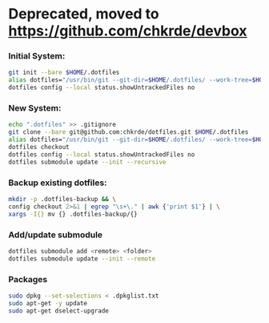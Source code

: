 # **Deprecated, moved to <https://github.com/chkrde/devbox>**

### Initial System:
```bash
git init --bare $HOME/.dotfiles
alias dotfiles="/usr/bin/git --git-dir=$HOME/.dotfiles/ --work-tree=$HOME"
dotfiles config --local status.showUntrackedFiles no
```

### New System:
```bash
echo ".dotfiles" >> .gitignore
git clone --bare git@github.com:chkrde/dotfiles.git $HOME/.dotfiles
alias dotfiles="/usr/bin/git --git-dir=$HOME/.dotfiles/ --work-tree=$HOME"
dotfiles checkout
dotfiles config --local status.showUntrackedFiles no
dotfiles submodule update --init --recursive
```

### Backup existing dotfiles:
```bash
mkdir -p .dotfiles-backup && \
config checkout 2>&1 | egrep "\s+\." | awk {'print $1'} | \
xargs -I{} mv {} .dotfiles-backup/{}
```

### Add/update submodule
```bash
dotfiles submodule add <remote> <folder>
dotfiles submodule update --init --remote
```

### Packages
```bash
sudo dpkg --set-selections < .dpkglist.txt
sudo apt-get -y update
sudo apt-get dselect-upgrade
```
